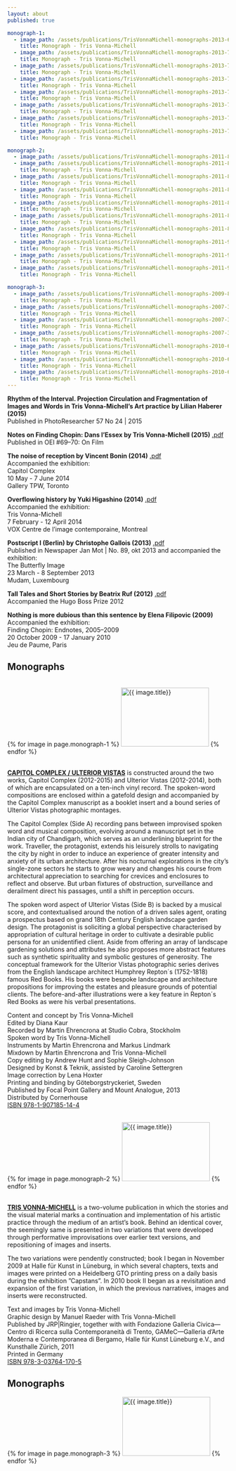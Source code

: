 ```yaml
---
layout: about
published: true

monograph-1:
  - image_path: /assets/publications/TrisVonnaMichell-monographs-2013-68.jpg
    title: Monograph - Tris Vonna-Michell
  - image_path: /assets/publications/TrisVonnaMichell-monographs-2013-76.jpg
    title: Monograph - Tris Vonna-Michell
  - image_path: /assets/publications/TrisVonnaMichell-monographs-2013-72.jpg
    title: Monograph - Tris Vonna-Michell
  - image_path: /assets/publications/TrisVonnaMichell-monographs-2013-77.jpg
    title: Monograph - Tris Vonna-Michell
  - image_path: /assets/publications/TrisVonnaMichell-monographs-2013-73.jpg
    title: Monograph - Tris Vonna-Michell
  - image_path: /assets/publications/TrisVonnaMichell-monographs-2013-74.jpg
    title: Monograph - Tris Vonna-Michell
  - image_path: /assets/publications/TrisVonnaMichell-monographs-2013-71.jpg
    title: Monograph - Tris Vonna-Michell
  - image_path: /assets/publications/TrisVonnaMichell-monographs-2013-70.jpg
    title: Monograph - Tris Vonna-Michell

monograph-2:
  - image_path: /assets/publications/TrisVonnaMichell-monographs-2011-83.jpg
  - image_path: /assets/publications/TrisVonnaMichell-monographs-2011-84.jpg
    title: Monograph - Tris Vonna-Michell
  - image_path: /assets/publications/TrisVonnaMichell-monographs-2011-85.jpg
    title: Monograph - Tris Vonna-Michell
  - image_path: /assets/publications/TrisVonnaMichell-monographs-2011-86.jpg
    title: Monograph - Tris Vonna-Michell
  - image_path: /assets/publications/TrisVonnaMichell-monographs-2011-87.jpg
    title: Monograph - Tris Vonna-Michell
  - image_path: /assets/publications/TrisVonnaMichell-monographs-2011-88.jpg
    title: Monograph - Tris Vonna-Michell
  - image_path: /assets/publications/TrisVonnaMichell-monographs-2011-89.jpg
    title: Monograph - Tris Vonna-Michell
  - image_path: /assets/publications/TrisVonnaMichell-monographs-2011-90.jpg
    title: Monograph - Tris Vonna-Michell
  - image_path: /assets/publications/TrisVonnaMichell-monographs-2011-91.jpg
    title: Monograph - Tris Vonna-Michell
  - image_path: /assets/publications/TrisVonnaMichell-monographs-2011-93.jpg
    title: Monograph - Tris Vonna-Michell

monograph-3:  
  - image_path: /assets/publications/TrisVonnaMichell-monographs-2009-82.jpg
    title: Monograph - Tris Vonna-Michell
  - image_path: /assets/publications/TrisVonnaMichell-monographs-2007-33.jpg
    title: Monograph - Tris Vonna-Michell
  - image_path: /assets/publications/TrisVonnaMichell-monographs-2007-34.jpg
    title: Monograph - Tris Vonna-Michell
  - image_path: /assets/publications/TrisVonnaMichell-monographs-2007-35.jpg
    title: Monograph - Tris Vonna-Michell
  - image_path: /assets/publications/TrisVonnaMichell-monographs-2010-60.jpg
    title: Monograph - Tris Vonna-Michell
  - image_path: /assets/publications/TrisVonnaMichell-monographs-2010-61.jpg
    title: Monograph - Tris Vonna-Michell
  - image_path: /assets/publications/TrisVonnaMichell-monographs-2010-62.jpg
    title: Monograph - Tris Vonna-Michell
---
```


**Rhythm of the Interval. Projection Circulation and Fragmentation of Images and Words in Tris Vonna-Michell’s Art practice by Lilian Haberer (2015)**<br/>
Published in PhotoResearcher 57 No 24 | 2015

**Notes on Finding Chopin: Dans l’Essex by Tris Vonna-Michell (2015)** [.pdf]({{site.baseurl}}/assets/pdf/TrisVM-text-on-filming-Finding-Chopin-published-by-OEI.pdf)<br/>
Published in OEI #69–70: On Film

**The noise of reception by Vincent Bonin (2014)** [.pdf]({{site.baseurl}}/assets/pdf/TrisVM-essay-by-Vincent-Bonin-for-TPW-Toronto.pdf)<br/>
Accompanied the exhibition:<br/>
Capitol Complex<br/>
10 May - 7 June 2014<br/>
Gallery TPW, Toronto

**Overflowing history by Yuki Higashino (2014)** [.pdf]({{site.baseurl}}/assets/pdf/TrisVM-essay-by-Yuki-Higashino-VOX.pdf)<br/>
Accompanied the exhibition:<br/>
Tris Vonna-Michell<br/>
7 February - 12 April 2014<br/>
VOX Centre de l’image contemporaine, Montreal

**Postscript I (Berlin) by Christophe Gallois (2013)** [.pdf]({{site.baseurl}}/assets/pdf/TrisVM-text-by-Christophe-Gallois-MUDAM-text.pdf)<br/>
Published in Newspaper Jan Mot | No. 89, okt 2013 and accompanied the
exhibition:<br/>
The Butterfly Image<br/>
23 March - 8 September 2013<br/>
Mudam, Luxembourg

**Tall Tales and Short Stories by Beatrix Ruf (2012)** [.pdf]({{site.baseurl}}/assets/pdf/TrisVM-essay-by-Beatrix-Ruf-for-Hugo-Boss-Prize-2012-catalogue.pdf)<br/>
Accompanied the Hugo Boss Prize 2012

**Nothing is more dubious than this sentence by Elena Filipovic (2009)** <!--[.pdf]({{site.baseurl}}/assets/pdf/TrisVM-Jeu-de-Paume-Paris.pdf)--><br/>
Accompanied the exhibition:<br/>
Finding Chopin: Endnotes, 2005–2009<br/>
20 October 2009 - 17 January 2010<br/>
Jeu de Paume, Paris

## Monographs

<div class="popup-gallery"><br/>
  {% for image in page.monograph-1 %}
    <a href="{{ image.image_path }}"><img src="{{ image.image_path }}" alt="{{ image.title}}" width="200" height="134" /></a>
  {% endfor %}
</div>

<br/>**[CAPITOL COMPLEX / ULTERIOR VISTAS](http://www.cornerhousepublications.org/publications/tris-vonna-michell-capitol-complex-ulterior-vistas/)** is constructed around the two works, Capitol Complex (2012-2015) and Ulterior Vistas (2012-2014), both of which are encapsulated on a ten-inch vinyl record. The spoken-word compositions are enclosed within a gatefold design and accompanied by the Capitol Complex manuscript as a booklet insert and a bound series of Ulterior Vistas photographic montages.

The Capitol Complex (Side A) recording pans between improvised spoken word and musical composition, evolving around a manuscript set in the Indian city of Chandigarh, which serves as an underlining blueprint for the work. Traveller, the protagonist, extends his leisurely strolls to navigating the city by night in order to induce an experience of greater intensity and anxiety of its urban architecture. After his nocturnal explorations in the city’s single-zone sectors he starts to grow weary and changes his course from architectural appreciation to searching for crevices and enclosures to reflect and observe. But urban fixtures of obstruction, surveillance and derailment direct his passages, until a shift in perception occurs.

The spoken word aspect of Ulterior Vistas (Side B) is backed by a musical score, and contextualised around the notion of a driven sales agent, orating a prospectus based on grand 18th Century English landscape garden design. The protagonist is soliciting a global perspective characterised by appropriation of cultural heritage in order to cultivate a desirable public persona for an unidentified client. Aside from offering an array of landscape gardening solutions and attributes he also proposes more abstract features such as synthetic spirituality and symbolic gestures of generosity. The conceptual framework for the Ulterior Vistas photographic series derives from the English landscape architect Humphrey Repton´s (1752-1818) famous Red Books. His books were bespoke landscape and architecture propositions for improving the estates and pleasure grounds of potential clients. The before-and-after illustrations were a key feature in
Repton´s Red Books as were his verbal presentations.

Content and concept by Tris Vonna-Michell<br/>
Edited by Diana Kaur<br/>
Recorded by Martin Ehrencrona at Studio Cobra, Stockholm<br/>
Spoken word by Tris Vonna-Michell<br/>
Instruments by Martin Ehrencrona and Markus Lindmark<br/>
Mixdown by Martin Ehrencrona and Tris Vonna-Michell<br/>
Copy editing by Andrew Hunt and Sophie Sleigh-Johnson<br/>
Designed by Konst & Teknik, assisted by Caroline Settergren<br/>
Image correction by Lena Hoxter<br/>
Printing and binding by Göteborgstryckeriet, Sweden<br/>
Published by Focal Point Gallery and Mount Analogue, 2013<br/>
Distributed by Cornerhouse<br/>
[ISBN 978-1-907185-14-4](http://www.cornerhousepublications.org/publications/tris-vonna-michell-capitol-complex-ulterior-vistas/)

<div class="popup-gallery"><br/>
  {% for image in page.monograph-2 %}
    <a href="{{ image.image_path }}"><img src="{{ image.image_path }}" alt="{{ image.title}}" width="200" height="134" /></a>
  {% endfor %}
</div>

<br/>**[TRIS VONNA-MICHELL](http://www.cornerhousepublications.org/publications/tris-vonna-michell/)** is a two-volume publication in which the stories and the visual material marks a continuation and implementation of his artistic practice through the medium of an artist’s book. Behind an identical cover, the seemingly same is presented in two variations that were developed through performative improvisations over earlier text versions, and repositioning of images and inserts.

The two variations were pendently constructed; book I began in November 2009 at Halle für Kunst in Lüneburg, in which several chapters, texts and images were printed on a Heidelberg GTO printing press on a daily basis during the exhibition ”Capstans”. In 2010 book II began as a revisitation and expansion of the first variation, in which the previous narratives, images and inserts were reconstructed.

Text and images by Tris Vonna-Michell<br/>
Graphic design by Manuel Raeder with Tris Vonna-Michell<br/>
Published by JRP|Ringier, together with with Fondazione Galleria Civica—Centro di Ricerca sulla Contemporaneità di Trento, GAMeC—Galleria d’Arte Moderna e Contemporanea di Bergamo, Halle für Kunst Lüneburg e.V., and Kunsthalle Zürich, 2011<br/>
Printed in Germany<br/>
[ISBN 978-3-03764-170-5](http://www.cornerhousepublications.org/publications/tris-vonna-michell/)

## Monographs
<div class="popup-gallery">
  {% for image in page.monograph-3 %}
    <a href="{{ image.image_path }}"><img src="{{ image.image_path }}" alt="{{ image.title}}" width="200" height="134" /></a>
  {% endfor %}
</div>

<script type="text/javascript">
  $(document).ready(function() {
    $('.popup-gallery').magnificPopup({
      delegate: 'a',
      type: 'image',
      tLoading: 'Loading image #%curr%...',
      mainClass: 'mfp-img-mobile',
      gallery: {
        enabled: true,
        navigateByImgClick: true,
        preload: [0,1] // Will preload 0 - before current, and 1 after the current image
      },
      image: {
        tError: '<a href="%url%">The image #%curr%</a> could not be loaded.',
        titleSrc: function(item) {
          return 'Publications' + '<small>Tris Vonna-Michell</small>';
        }
      }
    });
  });
</script>
